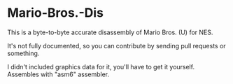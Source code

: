 # Mario-Bros.-Dis
This is a byte-to-byte accurate disassembly of Mario Bros. (U) for NES.

It's not fully documented, so you can contribute by sending pull requests or something.

I didn't included graphics data for it, you'll have to get it yourself. Assembles with "asm6" assembler.
